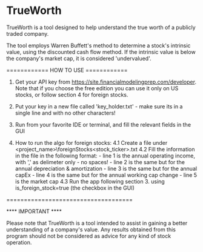 # TrueWorth
TrueWorth is a tool designed to help understand the true worth of a publicly traded company.

The tool employs Warren Buffett's method to determine a stock's intrinsic value, using the discounted cash flow method. If the intrinsic value is below the company's market cap, it is considered 'undervalued'.


============ HOW TO USE ============

1. Get your API key from https://site.financialmodelingprep.com/developer. Note that if you choose the free edition you can use it only on US stocks, or follow section 4 for foreign stocks.
2. Put your key in a new file called 'key_holder.txt' - make sure its in a single line and with no other characters!
3. Run from your favorite IDE or terminal, and fill the relevant fields in the GUI
    
4. How to run the algo for foreign stocks:
    4.1 Create a file under <project_name>\foreignStocks\<stock_ticker>.txt
    4.2 Fill the information in the file in the following format: - line 1 is the annual operating income, with ',' as delimeter only - no spaces!
                                                                  - line 2 is the same but for the annual depreciation & amortization
                                                                  - line 3 is the same but for the annual capEx
                                                                  - line 4 is the same but for the annual working cap change
                                                                  - line 5 is the market cap
    4.3 Run the app following section 3. using is_foreign_stock=true (the checkbox in the GUI)


====================================

**** IMPORTANT ****

Please note that TrueWorth is a tool intended to assist in gaining a better understanding of a company's value. Any results obtained from this program should not be considered as advice for any kind of stock operation.
